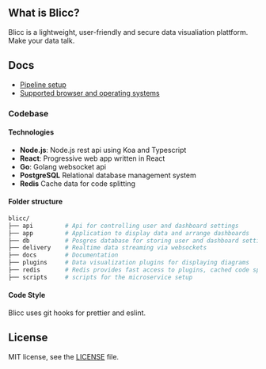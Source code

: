## What is Blicc?

Blicc is a lightweight, user-friendly and secure data visualiation plattform. Make your data talk.

## Docs

- [Pipeline setup](docs/pipeline_setup.md)
- [Supported browser and operating systems](docs/supported.md)

### Codebase

#### Technologies

- **Node.js**: Node.js rest api using Koa and Typescript
- **React**: Progressive web app written in React
- **Go**: Golang websocket api
- **PostgreSQL** Relational database management system
- **Redis** Cache data for code splitting

#### Folder structure

```bash
blicc/
├── api         # Api for controlling user and dashboard settings
├── app         # Application to display data and arrange dashboards
├── db          # Posgres database for storing user and dashboard settings
├── delivery    # Realtime data streaming via websockets
├── docs        # Documentation
├── plugins     # Data visualization plugins for displaying diagrams
├── redis       # Redis provides fast access to plugins, cached code splitting
├── scripts     # scripts for the microservice setup
```

#### Code Style

Blicc uses git hooks for prettier and eslint.

## License

MIT license, see the [LICENSE](./LICENSE) file.
